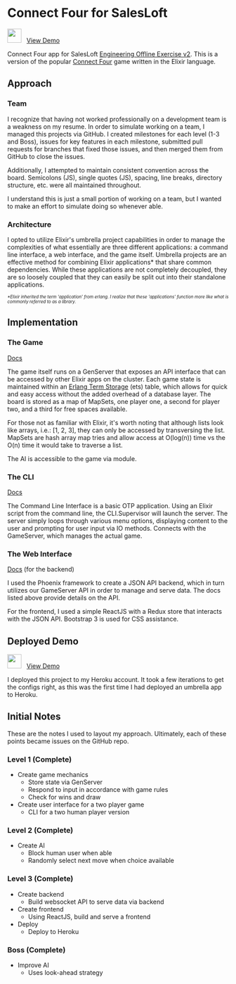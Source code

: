 # Connect Four for SalesLoft

<img src="https://image.flaticon.com/icons/png/128/12/12195.png" width="32"> &nbsp;&nbsp;<a href="https://secure-temple-90358.herokuapp.com/" target="\_blank">View Demo</a>

Connect Four app for SalesLoft [Engineering Offline Exercise v2](https://docs.google.com/document/d/1ChozkkouQrRESGlvZYEM4sNAyks5mK-cAODGSKvgYjM/edit). This is a version of the popular [Connect Four](https://en.wikipedia.org/wiki/Connect_Four) game written in the Elixir language.

## Approach

### Team

I recognize that having not worked professionally on a development team is a weakness on my resume. In order to simulate working on a team, I managed this projects via GitHub. I created milestones for each level (1-3 and Boss), issues for key features in each milestone, submitted pull requests for branches that fixed those issues, and then merged them from GitHub to close the issues.

Additionally, I attempted to maintain consistent convention across the board. Semicolons (JS), single quotes (JS), spacing, line breaks, directory structure, etc. were all maintained throughout.

I understand this is just a small portion of working on a team, but I wanted to make an effort to simulate doing so whenever able.

### Architecture

I opted to utilize Elixir's umbrella project capabilities in order to manage the complexities of what essentially are three different applications: a command line interface, a web interface, and the game itself. Umbrella projects are an effective method for combining Elixir applications* that share common dependencies. While these applications are not completely decoupled, they are so loosely coupled that they can easily be split out into their standalone applications.

<sup><sub> *\*Elixir inherited the term 'application' from erlang. I realize that these 'applications' function more like what is commonly referred to as a library.*</sup></sub>

## Implementation

### The Game

[Docs](https://github.com/davelively14/connect_four_loft/tree/master/apps/connect_four)

The game itself runs on a GenServer that exposes an API interface that can be accessed by other Elixir apps on the cluster. Each game state is maintained within an [Erlang Term Storage](http://erlang.org/doc/man/ets.html) (ets) table, which allows for quick and easy access without the added overhead of a database layer. The board is stored as a map of MapSets, one player one, a second for player two, and a third for free spaces available.

For those not as familiar with Elixir, it's worth noting that although lists look like arrays, i.e.: [1, 2, 3], they can only be accessed by transversing the list. MapSets are hash array map tries and allow access at O(log(n)) time vs the O(n) time it would take to traverse a list.

The AI is accessible to the game via module.

### The CLI

[Docs](https://github.com/davelively14/connect_four_loft/tree/master/apps/cli)

The Command Line Interface is a basic OTP application. Using an Elixir script from the command line, the CLI.Supervisor will launch the server. The server simply loops through various menu options, displaying content to the user and prompting for user input via IO methods. Connects with the GameServer, which manages the actual game.

### The Web Interface

[Docs](https://github.com/davelively14/connect_four_loft/tree/master/apps/connect_four_backend) (for the backend)

I used the Phoenix framework to create a JSON API backend, which in turn utilizes our GameServer API in order to manage and serve data. The docs listed above provide details on the API.

For the frontend, I used a simple ReactJS with a Redux store that interacts with the JSON API. Bootstrap 3 is used for CSS assistance.

## Deployed Demo

<img src="https://image.flaticon.com/icons/png/128/12/12195.png" width="32"> &nbsp;&nbsp;<a href="https://secure-temple-90358.herokuapp.com/" target="\_blank">View Demo</a>

I deployed this project to my Heroku account. It took a few iterations to get the configs right, as this was the first time I had deployed an umbrella app to Heroku.

## Initial Notes

These are the notes I used to layout my approach. Ultimately, each of these points became issues on the GitHub repo.

### Level 1 (Complete)

- Create game mechanics
  - Store state via GenServer
  - Respond to input in accordance with game rules
  - Check for wins and draw
- Create user interface for a two player game
  - CLI for a two human player version

### Level 2 (Complete)

- Create AI
  - Block human user when able
  - Randomly select next move when choice available

### Level 3 (Complete)

- Create backend
  - Build websocket API to serve data via backend
- Create frontend
  - Using ReactJS, build and serve a frontend
- Deploy
  - Deploy to Heroku

### Boss (Complete)

- Improve AI
  - Uses look-ahead strategy
